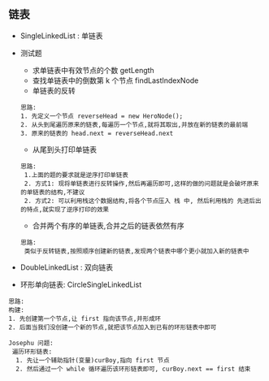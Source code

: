 ## 链表

- SingleLinkedList : 单链表

- 测试题

  -  求单链表中有效节点的个数  getLength
  -  查找单链表中的倒数第 k 个节点  findLastIndexNode
  -  单链表的反转 
    ```
  思路:
  1. 先定义一个节点 reverseHead = new HeroNode();
  2. 从头到尾遍历原来的链表,每遍历一个节点,就将其取出,并放在新的链表的最前端
  3. 原来的链表的 head.next = reverseHead.next
    ```
  -  从尾到头打印单链表
  ```
  思路:
   1.上面的题的要求就是逆序打印单链表
   2. 方式1: 现将单链表进行反转操作,然后再遍历即可,这样的做的问题就是会破坏原来的单链表的结构,不建议
   2. 方式2: 可以利用栈这个数据结构,将各个节点压入 栈 中, 然后利用栈的 先进后出 的特点,就实现了逆序打印的效果
  ```
  -  合并两个有序的单链表,合并之后的链表依然有序
  ```
  思路:
   类似于反转链表,按照顺序创建新的链表,发现两个链表中哪个更小就加入新的链表中
  ```

- DoubleLinkedList : 双向链表

- 环形单向链表: CircleSingleLinkedList
```
思路:
构建:
1. 先创建第一个节点,让 first 指向该节点,并形成环
2. 后面当我们没创建一个新的节点,就把该节点加入到已有的环形链表中即可

Josephu 问题:
 遍历环形链表:
  1. 先让一个辅助指针(变量)curBoy,指向 first 节点
  2. 然后通过一个 while 循环遍历该环形链表即可, curBoy.next == first 结束

```
